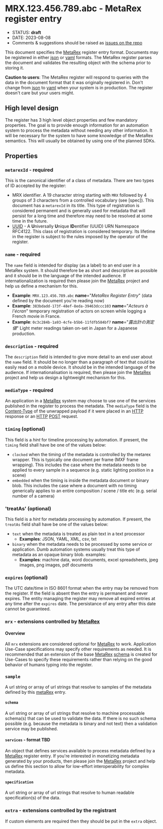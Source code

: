 # MRX.123.456.789.abc - MetaRex register entry

* STATUS: **draft**
* DATE: 2023-08-08
* Comments & suggestions should be raised as [issues on the repo](https://github.com/metarex-media/mrx-hosted/issues)

This document specifies the [MetaRex] register entry format. Documents may be
registered in either [json] or [yaml] formats. The MetaRex register parses the
document and validates the resulting object with the schema prior to storing it.

**Caution to users**: The MetaRex register will respond to queries with the data
in the document format that it was originally registered in. Don't change from
[json] to [yaml] when your system is in production. The register doesn't care
but your users might.

## High level design

The register has 3 high level object properties and few mandatory properties.
The goal is to provide enough information for an automation system to process
the metadata without needing any other information. It will be necessary for the
system to have some knowledge of the MetaRex semantics. This will usually be
obtained by using one of the planned SDKs.

## Properties

### `metarexId` - required

This is the canonical identifier of a class of metadata. There are two types of
ID accepted by the register:

* MRX identifier. A 19 character string starting with `MRX` followed by 4 groups
  of 3 characters from a controlled vocabulary (see [spec]). This document has a
  `metarexId` in its title. This type of registration is considered permanent
  and is generally used for metadata that will persist for a long time and
  therefore may need to be resolved at some time in the future.
* [UUID] -  A **U**niversally **U**nique **ID**entifier (UUID) URN Namespace
  RFC4122. This class of registration is considered temporary. Its lifetime in
  the register is subject to the rules imposed by the operator of the register.

### `name` - required

The `name` field is intended for display (as a label) to an end user in a MetaRex
system. It should therefore be as short and descriptive as possible and it should
be in the language of the intended audience. If internationalization is required
then please join the [MetaRex] project and help us define a mechanism for this.

* **Example**: `MRX.123.456.789.abc`  **name**="_MetaRex Register Entry_" (data defined by the
  document you're reading now)
* **Example**: `383bdadd-173f-48ef-8eda-39463dccc103` **name**="_Acteurs à l'écran_"
  temporary registration of actors on screen while logging a French movie in
  France.
* **Example**: `0c3c284b-1a93-4cfe-b5b6-11fdfb584bf7` **name**="_露出計の測定値_" Light meter
  readings taken on-set in Japan for a Japanese production.

### `description` - required

The `description` field is intended to give more detail to an end user about the
`name` field. It should be no longer than a paragraph of text that could be
easily read on a mobile device. It should be in the intended language of the
audience. If internationalisation is required, then please join the [MetaRex]
project and help us design a lightweight mechanism for this.

### `mediaType` - required

An application in a [MetaRex] system may choose to use one of the services
published in the register to process the metadata. The `mediaType` field is the
[Content-Type] of the unwrapped payload if it were placed in an [HTTP] response
or an [HTTP] [POST] request.

### `timing` (optional)

This field is a _hint_ for timeline processing by automation. If present, the
`timing` field shall have be one of the values below:

* `clocked` when the timing of the metadata is controlled by the metarex
  wrapper. This is typically one document per frame (MXF frame wrapping).
  This includes the case where the metadata needs to be applied to every sample
  in a sequence (e.g. static lighting position in a scene)
* `embedded` when the timing is inside the metadata document or binary blob.
  This includes the case where a document with no timing generically applies to
  an entire composition / scene / title etc (e.g. serial number of a camera)

### 'treatAs' (optional)

This field is a _hint_ for metadata processing by automation. If present, the
`treatAs` field shall have be one of the values below:

* `text` when the metadata is treated as plain text in a text processor
  * **Examples**:  JSON, YAML, XML, csv, txt
* `binary` when the metadata needs to be processed by some service or
  application. Dumb automation systems usually treat this type of metadata as an
  opaque binary blob. examples:
  * **Examples**: machine data,  word documents, excel spreadsheets, jpeg
    images, png images, pdf documents

### `expires` (optional)

The UTC date/time in ISO 8601 format when the entry may be removed from the
register. If the field is absent then the entry is permanent and never expires.
The entity managing the register may remove all expired entries at any time
after the `expires` date. The persistance of any entry after this date cannot
be guaranteed.

### `mrx` - extensions controlled by [MetaRex]

#### Overview

All `mrx` extensions are considered optional for [MetaRex] to work. Application
Use-Case specifications may specify other requirements as needed. It is
recommended that an extension of the base [MetaRex] [schema] is created for
Use-Cases to specify these requirements rather than relying on the good behavior
of humans typing into the register.

### `sample`

A url string or array of url strings that resolve to samples of the metadata
defined by this [metaRex] entry.

#### `schema`

A url string or array of url strings that resolve to machine processable
schema(s) that can be used to validate the data. If there is no such schema
possible (e.g. because the metadata is binary and not text) then a validation
service may be published.

#### `services` - format TBD

An object that defines services available to process metadata defined by a
[MetaRex] register entry. If you're interested in monetizing metadata generated
by your products, then please join the [MetaRex] project and help us define this
section to allow for low-effort interoperability for complex metadata.

#### `specification`

A url string or array of url strings that resolve to human readable
specification(s) of the data.

### `extra` - extensions controlled by the registrant

If custom elements are required then they should be put in the `extra` object.

[content-type]: https://datatracker.ietf.org/doc/html/rfc7231#section-3.1.1.5
[http]:         https://datatracker.ietf.org/doc/html/rfc7231
[json]:         https://www.json.org
[metarex]:      https://metarex.media
[post]:         https://datatracker.ietf.org/doc/html/rfc7231#section-4.3.3
[schema]:       https://github.com/metarex.media/mrx-hosted/MRX.123.456.789.abc/schema.json
[UUID]:         https://datatracker.ietf.org/doc/html/rfc4122
[yaml]:         https://yaml.org
